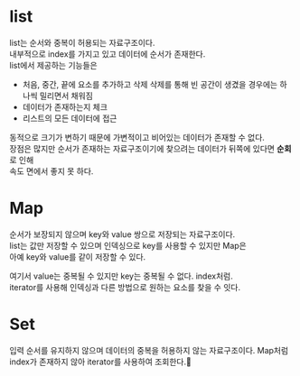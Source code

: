 # list
list는 순서와 중복이 허용되는 자료구조이다.  
내부적으로 index를 가지고 있고 데이터에 순서가 존재한다.  
list에서 제공하는 기능들은
- 처음, 중간, 끝에 요소를 추가하고 삭제
  삭제를 통해 빈 공간이 생겼을 경우에는 하나씩 밀리면서 채워짐
- 데이터가 존재하는지 체크
- 리스트의 모든 데이터에 접근

동적으로 크기가 변하기 때문에 가변적이고 비어있는 데이터가 존재할 수 없다.  
장점은 많지만 순서가 존재하는 자료구조이기에 찾으려는 데이터가 뒤쪽에 있다면 **순회**로 인해  
속도 면에서 좋지 못 하다.

# Map
순서가 보장되지 않으며 key와 value 쌍으로 저장되는 자료구조이다.  
list는 값만 저장할 수 있으며 인덱싱으로 key를 사용할 수 있지만 Map은  
아예 key와 value를 같이 저장할 수 있다.

여기서 value는 중복될 수 있지만 key는 중복될 수 없다. index처럼.  
iterator를 사용해 인덱싱과 다른 방법으로 원하는 요소를 찾을 수 잇다.

# Set
입력 순서를 유지하지 않으며 데이터의 중복을 허용하지 않는 자료구조이다.
Map처럼 index가 존재하지 않아 iterator를 사용하여 조회한다.
